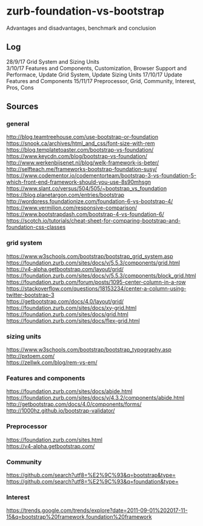 # zurb-foundation-vs-bootstrap
Advantages and disadvantages, benchmark and conclusion

## Log
28/9/17 Grid System and Sizing Units  
3/10/17 Features and Components, Customization, Browser Support and Performace, Update Grid System, Update Sizing Units
17/10/17 Update Features and Components
15/11/17 Preprocessor, Grid, Community, Interest, Pros, Cons

## Sources
### general
http://blog.teamtreehouse.com/use-bootstrap-or-foundation  
https://snook.ca/archives/html_and_css/font-size-with-rem  
https://blog.templatetoaster.com/bootstrap-vs-foundation/  
https://www.keycdn.com/blog/bootstrap-vs-foundation/  
http://www.werkenbijsenet.nl/blog/welk-framework-is-beter/  
http://selfteach.me/frameworks-bootstrap-foundation-susy/  
https://www.codementor.io/codementorteam/bootstrap-3-vs-foundation-5-which-front-end-framework-should-you-use-8s90mhsgn  
https://www.slant.co/versus/504/505/~bootstrap_vs_foundation  
https://blog.planetargon.com/entries/bootstrap  
http://wordpress.foundationize.com/foundation-6-vs-bootstrap-4/  
https://www.vermilion.com/responsive-comparison/  
https://www.bootstrapdash.com/bootstrap-4-vs-foundation-6/  
https://scotch.io/tutorials/cheat-sheet-for-comparing-bootstrap-and-foundation-css-classes  

### grid system
https://www.w3schools.com/bootstrap/bootstrap_grid_system.asp  
https://foundation.zurb.com/sites/docs/v/5.5.3/components/grid.html  
https://v4-alpha.getbootstrap.com/layout/grid/  
https://foundation.zurb.com/sites/docs/v/5.5.3/components/block_grid.html  
https://foundation.zurb.com/forum/posts/1095-center-column-in-a-row  
https://stackoverflow.com/questions/18153234/center-a-column-using-twitter-bootstrap-3  
https://getbootstrap.com/docs/4.0/layout/grid/  
https://foundation.zurb.com/sites/docs/xy-grid.html  
https://foundation.zurb.com/sites/docs/grid.html  
https://foundation.zurb.com/sites/docs/flex-grid.html  

### sizing units
https://www.w3schools.com/bootstrap/bootstrap_typography.asp  
http://pxtoem.com/  
https://zellwk.com/blog/rem-vs-em/  
### Features and components
https://foundation.zurb.com/sites/docs/abide.html  
https://foundation.zurb.com/sites/docs/v/4.3.2/components/abide.html  
http://getbootstrap.com/docs/4.0/components/forms/  
http://1000hz.github.io/bootstrap-validator/  

### Preprocessor
https://foundation.zurb.com/sites.html  
https://v4-alpha.getbootstrap.com/  


### Community
https://github.com/search?utf8=%E2%9C%93&q=bootstrap&type=  
https://github.com/search?utf8=%E2%9C%93&q=foundation&type=  

### Interest
https://trends.google.com/trends/explore?date=2011-09-01%202017-11-15&q=bootstrap%20framework,foundation%20framework  





